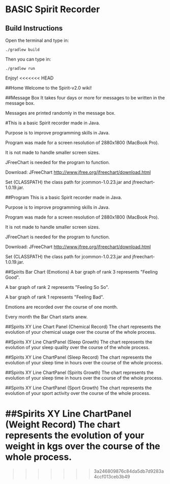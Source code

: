 # BASIC Spirit Recorder


## Build Instructions

Open the terminal and type in:

```
./gradlew build
```

Then you can type in:

```
./gradlew run
```

Enjoy!
<<<<<<< HEAD


##Home
Welcome to the Spirit-v2.0 wiki!

##Message Box
It takes four days or more for messages to be written in the message box.

Messages are printed randomly in the message box.

#This is a basic Spirit recorder made in Java.

Purpose is to improve programming skills in Java.

Program was made for a screen resolution of 2880x1800 (MacBook Pro).

It is not made to handle smaller screen sizes.

JFreeChart is needed for the program to function.

Download: JFreeChart http://www.jfree.org/jfreechart/download.html

Set (CLASSPATH) the class path for jcommon-1.0.23.jar and jfreechart-1.0.19.jar.

##Program
This is a basic Spirit recorder made in Java.

Purpose is to improve programming skills in Java.

Program was made for a screen resolution of 2880x1800 (MacBook Pro).

It is not made to handle smaller screen sizes.

JFreeChart is needed for the program to function.

Download: JFreeChart http://www.jfree.org/jfreechart/download.html

Set (CLASSPATH) the class path for jcommon-1.0.23.jar and jfreechart-1.0.19.jar.

##Spirits Bar Chart (Emotions)
A bar graph of rank 3 represents "Feeling Good".

A bar graph of rank 2 represents "Feeling So So".

A bar graph of rank 1 represents "Feeling Bad".

Emotions are recorded over the course of one month.

Every month the Bar Chart starts anew.

##Spirits XY Line Chart Panel (Chemical Record)
The chart represents the evolution of your chemical usage over the course of the whole process.

##Spirits XY Line ChartPanel (Sleep Growth)
The chart represents the evolution of your sleep quality over the course of the whole process.

##Spirits XY Line ChartPanel (Sleep Record)
The chart represents the evolution of your sleep time in hours over the course of the whole process.

##Spirits XY Line ChartPanel (Spirits Growth)
The chart represents the evolution of your sleep time in hours over the course of the whole process.

##Spirits XY Line ChartPanel (Sport Growth)
The chart represents the evolution of your sport activity over the course of the whole process.

##Spirits XY Line ChartPanel (Weight Record)
The chart represents the evolution of your weight in kgs over the course of the whole process.
=======
>>>>>>> 3a246809876c84da5db7d9283a4ccf013ceb3b49

